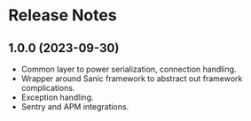 # Release Notes

## 1.0.0 (2023-09-30)
- Common layer to power serialization, connection handling.
- Wrapper around Sanic framework to abstract out framework complications.
- Exception handling.
- Sentry and APM integrations.
